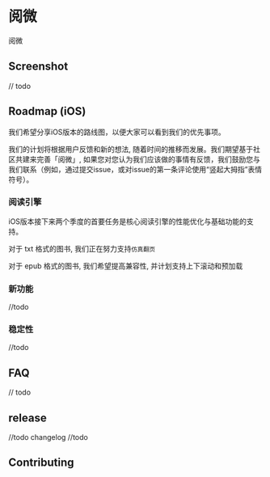 # 阅微
阅微


## Screenshot
// todo


## Roadmap (iOS)
我们希望分享iOS版本的路线图，以便大家可以看到我们的优先事项。

我们的计划将根据用户反馈和新的想法, 随着时间的推移而发展。我们期望基于社区共建来完善「阅微」, 如果您对您认为我们应该做的事情有反馈，我们鼓励您与我们联系（例如，通过提交issue，或对issue的第一条评论使用“竖起大拇指”表情符号）。

### 阅读引擎
iOS版本接下来两个季度的首要任务是核心阅读引擎的性能优化与基础功能的支持。

对于 txt 格式的图书, 我们正在努力支持`仿真翻页`

对于 epub 格式的图书, 我们希望提高兼容性, 并计划支持上下滚动和预加载

### 新功能
//todo
### 稳定性
//todo

## FAQ
// todo

## release
//todo changelog
//todo

## Contributing

